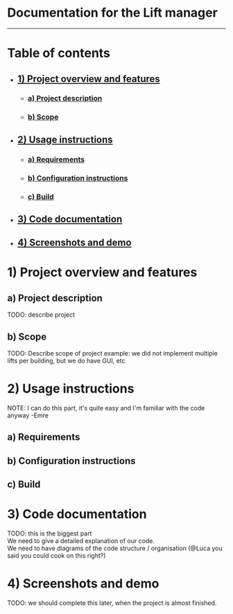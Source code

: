 # Documentation for the Lift manager

---

# Table of contents

- ## [1) Project overview and features](#1-project-overview-and-features-1)
    - ### [a) Project description](#a-project-description-1)
    - ### [b) Scope](#b-scope-1)

- ## [2) Usage instructions](#2-usage-instructions-1)
    - ### [a) Requirements](#a-requirements-1)
    - ### [b) Configuration instructions](#b-configuration-instructions-1)
    - ### [c) Build](#c-build-1)

- ## [3) Code documentation](#3-code-documentation-1)

- ## [4) Screenshots and demo](#4-screenshots-and-demo-1)


# 1) Project overview and features

## a) Project description

TODO: describe project

## b) Scope

TODO: Describe scope of project
example: we did not implement multiple lifts per building, but we do have GUI, etc

# 2) Usage instructions

NOTE: I can do this part, it's quite easy and I'm familiar with the code anyway -Emre

## a) Requirements

## b) Configuration instructions

## c) Build


# 3) Code documentation

TODO: this is the biggest part  
We need to give a detailed explanation of our code.  
We need to have diagrams of the code structure / organisation (@Luca you said you could cook on this right?)



# 4) Screenshots and demo

TODO: we should complete this later, when the project is almost finished.

